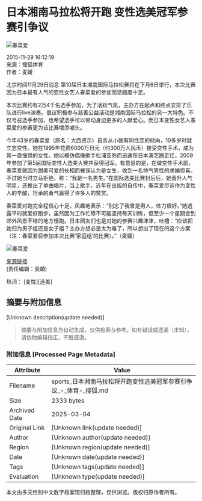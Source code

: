 # 日本湘南马拉松将开跑 变性选美冠军参赛引争议

![春菜爱](https://photocdn.sohu.com/20151129/Img428758461.jpg)

2015-11-29 16:12:19  
来源：搜狐体育  
作者：麦媛  

北京时间11月29日消息 第10届日本湘南国际马拉松赛将在下月6日举行，本次比赛因为日本最有人气的变性女艺人春菜爱的参加而话题度十足。

本次比赛约有2万4千名选手参加，为了活跃气氛，主办方在起点和终点安排了乐队进行live演奏。倡议积极参与慈善公益活动是湘南国际马拉松的另一大特色。不仅号召选手参加，也希望选手可以带动身边更多的人献爱心。而日本变性女艺人春菜爱的参赛更为该比赛增添噱头。

今年43岁的春菜爱（原名：大西贤示）自言从小就有同性恋的倾向，10多岁时就立志变性。她在1995年花费6000万日元（约300万人民币）接受变性手术，成为其一直憧憬的女性。她以模仿偶像歌手松浦亚弥而迅速在日本演艺圈走红，2009年参加了第5届国际变性人选美大赛并获得冠军。有意思的是，在做变性手术前，春菜爱就因为甜美可爱的长相而被误认为是女生，收到一名帅气男性的求婚惊喜。不过她当时立马拒绝，称：“我是一名男生。”在国际选美比赛封后后，她晋升人气明星，还推出了单曲唱片，当上歌手。近年在出版的自传中，春菜爱尽诉作为变性人的辛酸，坦承的勇气赢得了许多人的赞赏。

春菜爱对跑完全程信心十足，风趣地表示：“别忘了我曾是男人，体力很好。”她透露平时就爱好跑步，虽然因为工作忙碌不可能坚持每天训练，但至少一个星期会到郊外风景不错的地方慢跑。日本网友们也是对她的参赛兴趣津津，吐槽：“应该把她归为男子组还是女子组？主办方想必是太为难了，所以想出了现在的这个方案（注：春菜爱将参加本次比赛‘家庭组’的比赛）。”（麦媛）

![春菜爱](https://photocdn.sohu.com/20151129/Img428758462.jpg)

[来源链接](https://sports.sohu.com/20151129/n428758460.shtml)  
(责任编辑：吴頔)

热词： [变性][选美]
<!-- tcd_original_link https://sports.sohu.com/20151129/n428758460.shtml -->


## 摘要与附加信息

<!-- tcd_abstract -->
[Unknown description(update needed)]
<!-- tcd_abstract_end -->

> 摘要与附加信息为自动生成，仅供检索与参考。如有错误或遗漏（未知），请协助编辑指正，不胜感激。

### 附加信息 [Processed Page Metadata]

| Attribute       | Value                                  |
|-----------------|----------------------------------------|
| Filename        | sports_日本湘南马拉松将开跑变性选美冠军参赛引争议_-_体育-_搜狐.md                             |
| Size            | 2333 bytes                           |
| Archived Date   | 2025-03-04                             |
| Original Link   | [Unknown link(update needed)]                       |
| Author          | [Unknown author(update needed)]                               |
| Region          | [Unknown region(update needed)]                               |
| Date            | [Unknown date(update needed)]                                 |
| Tags            | [Unknown tags(update needed)]                                 |
| Evaluation            | [Unknown type(update needed)]                                 |
<!-- tcd_table_end -->

本文由多元性别中文数字档案馆归档整理，仅供浏览。版权归原作者所有。
